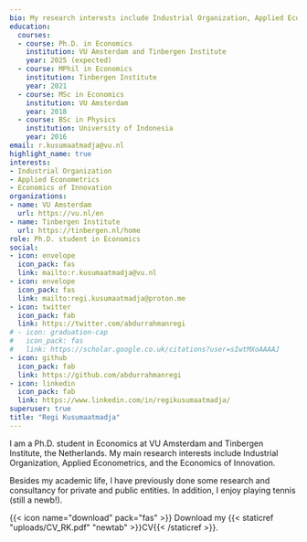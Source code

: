 ```yaml
---
bio: My research interests include Industrial Organization, Applied Econometrics, and the Economics of Innovation
education:
  courses:
  - course: Ph.D. in Economics
    institution: VU Amsterdam and Tinbergen Institute
    year: 2025 (expected)
  - course: MPhil in Economics
    institution: Tinbergen Institute
    year: 2021
  - course: MSc in Economics
    institution: VU Amsterdam
    year: 2018
  - course: BSc in Physics
    institution: University of Indonesia
    year: 2016
email: r.kusumaatmadja@vu.nl
highlight_name: true
interests:
- Industrial Organization
- Applied Econometrics
- Economics of Innovation
organizations:
- name: VU Amsterdam
  url: https://vu.nl/en
- name: Tinbergen Institute
  url: https://tinbergen.nl/home
role: Ph.D. student in Economics
social:
- icon: envelope
  icon_pack: fas
  link: mailto:r.kusumaatmadja@vu.nl
- icon: envelope
  icon_pack: fas
  link: mailto:regi.kusumaatmadja@proton.me
- icon: twitter
  icon_pack: fab
  link: https://twitter.com/abdurrahmanregi
# - icon: graduation-cap
#   icon_pack: fas
#   link: https://scholar.google.co.uk/citations?user=sIwtMXoAAAAJ
- icon: github
  icon_pack: fab
  link: https://github.com/abdurrahmanregi
- icon: linkedin
  icon_pack: fab
  link: https://www.linkedin.com/in/regikusumaatmadja/
superuser: true
title: "Regi Kusumaatmadja"
---
```


I am a Ph.D. student in Economics at VU Amsterdam and Tinbergen Institute, the Netherlands. My main research interests include Industrial Organization, Applied Econometrics, and the Economics of Innovation. 

Besides my academic life, I have previously done some research and consultancy for private and public entities. In addition, I enjoy playing tennis (still a newb!).

{{< icon name="download" pack="fas" >}} Download my {{< staticref "uploads/CV_RK.pdf" "newtab" >}}CV{{< /staticref >}}.
